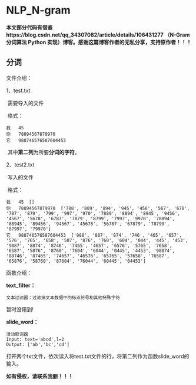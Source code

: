 # NLP_N-gram

**本文部分代码有借鉴https://blog.csdn.net/qq_34307082/article/details/106431277 （N-Gram 分词算法 Python 实现）博客。感谢这篇博客作者的无私分享，支持原作者！！！**

## 分词

文件介绍：

1、test.txt

​		需要导入的文件

​		格式：

~~~text
我	45
你	78894567879970
它	988746576587604453
~~~



​		其中**第二列**为所要**分词的字符**。

2、test2.txt

​		写入的文件

​		格式：

~~~text
我	45	[]
你	78894567879970	['788', '889', '894', '945', '456', '567', '678', '787', '879', '799', '997', '970', '7889', '8894', '8945', '9456', '4567', '5678', '6787', '7879', '8799', '7997', '9970', '78894', '88945', '89456', '94567', '45678', '56787', '67879', '78799', '87997', '79970']
它	988746576587604453	['988', '887', '874', '746', '465', '657', '576', '765', '658', '587', '876', '760', '604', '044', '445', '453', '9887', '8874', '8746', '7465', '4657', '6576', '5765', '7658', '6587', '5876', '8760', '7604', '6044', '0445', '4453', '98874', '88746', '87465', '74657', '46576', '65765', '57658', '76587', '65876', '58760', '87604', '76044', '60445', '04453']
~~~

函数介绍：

**text_filter：**

```
文本过滤器：过滤掉文本数据中的标点符号和其他特殊字符
```

暂时没用到!

**slide_word：**


```
滑动取词器
Input: text='abcd',l=2
Output: ['ab','bc','cd']
```



打开两个txt文件，依次读入将test.txt文件的行，将第二列作为函数slide_word的输入。



**如有侵权，请联系我删！！！**
